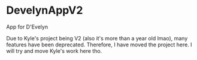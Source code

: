 # DevelynAppV2
App for D'Evelyn


Due to Kyle's project being V2 (also it's more than a year old lmao), many features have been deprecated. Therefore, I have moved 
the project here. I will try and move Kyle's work here tho. 
